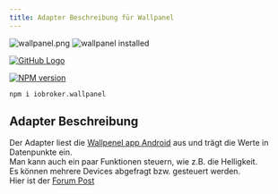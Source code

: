 ```yaml
---
title: Adapter Beschreibung für Wallpanel
---
```

<img class="image" src="/images/media/Wallpanel/wallpanel.png#center" alt="wallpanel.png" title="Wallpanel" />
<img src="https://iobroker.live/badges/wallpanel-installed.svg#center#install" alt="wallpanel installed" title="Wallpanel installed" />

[![GitHub Logo](/images/GitHub.png#icons)](https://github.com/xXBJXx/ioBroker.wallpanel)

[![NPM version](https://img.shields.io/npm/v/iobroker.wallpanel.svg?logo=npm#NPM)](https://www.npmjs.com/package/iobroker.wallpanel)
``` shell
npm i iobroker.wallpanel
```

## Adapter Beschreibung
Der Adapter liest die [Wallpenel app Android](https://play.google.com/store/apps/details?id=com.thanksmister.iot.wallpanel&hl=de)
aus und trägt die Werte in Datenpunkte ein. <br>
Man kann auch ein paar Funktionen steuern, wie z.B. die Helligkeit. <br>
Es können mehrere Devices abgefragt bzw. gesteuert werden. <br>
Hier ist der [Forum Post](https://forum.iobroker.net/topic/36438/test-adapter-wallpanel)

